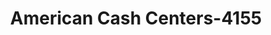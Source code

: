 ---
f_zip-code: 76040
f_state-code: TX
title: American Cash Centers-4155
f_phone: 817-358-5553
f_city-only: Euless
f_address: 3260 W Euless Blvd Euless
f_location-unique-id: '4155'
slug: american-cash-centers-4155
updated-on: '2024-05-30T13:46:58.046Z'
created-on: '2024-05-30T13:36:59.803Z'
published-on: '2024-05-30T13:54:32.469Z'
f_city-state: cms/city/euless-tx.md
f_company: cms/company/american-cash-centers.md
f_state: cms/state/texas.md
layout: '[payday-loan].html'
tags: payday-loan
---